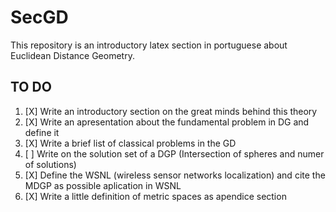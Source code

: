 # SecGD
This repository is an introductory latex section in portuguese about Euclidean Distance Geometry.


## TO DO

1. [X] Write an introductory section on the great minds behind this theory
2. [X] Write an apresentation about the fundamental problem in DG and define it
3. [X] Write a brief list of classical problems in the GD
4. [ ] Write on the solution set of a DGP (Intersection of spheres and numer of solutions)
5. [X] Define the WSNL (wireless sensor networks localization) and cite the MDGP as possible aplication in WSNL
6. [X] Write a little definition of metric spaces as apendice section
